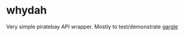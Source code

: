 # whydah

Very simple piratebay API wrapper. Mostly to test/demonstrate [gargle](https://github.com/DeviousStoat/gargle)
